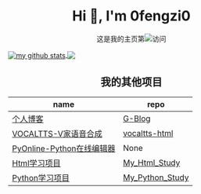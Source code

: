 <h1 align="center">Hi 👋, I'm 0fengzi0</h1>

<p align="center">这是我的主页第<img src="https://profile-counter.glitch.me/0fengzi0/count.svg" />访问</p>

<a href="https://github.com/0fengzi0">
  <img align="center" src="https://github-readme-stats-teal.vercel.app/api?username=0fengzi0&show_icons=truet&include_all_commits=True&hide=contribs" alt="my github stats" />
</a>

<a href="https://github.com/0fengzi0">
  <!-- Change the `github-readme-stats.anuraghazra1.vercel.app` to `github-readme-stats.vercel.app`  -->
  <img align="center" src="https://github-readme-stats-teal.vercel.app/api/top-langs/?username=0fengzi0&layout=compact" />
</a>

<h2 align="center">我的其他项目</h2>

name | repo
---- | ---
[个人博客](http://5ixf.vip) | [G-Blog](https://github.com/0fengzi0/G-Blog)
[VOCALTTS-V家语音合成](http://tts.5ixf.vip) | [vocaltts-html](https://github.com/0fengzi0/vocaltts-html)
[PyOnline-Python在线编辑器](http://py.5ixf.vip) | None
[Html学习项目]() | [My_Html_Study](https://github.com/0fengzi0/My_Html_Study)
[Python学习项目]() | [My_Python_Study](https://github.com/0fengzi0/My_Python_Study)
